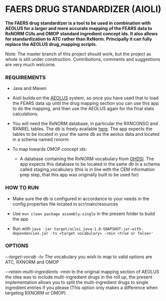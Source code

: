 FAERS DRUG STANDARDIZER (AIOLI)
=======================

**The FAERS drug standardizer is a tool to be used in combination with AEOLUS for a larger and more accurate mapping of
the FEARS data to RxNORM CUIs and OMOP standard ingredient concept ids. It also allows for standardization to ATC rather
than RxNorm. Principally it can fully replace the AEOLUS drug_mapping scripts.**

Note:
The master branch of this project should work, but the project as whole is still under construction. Contributions,
comments and suggestions are very much welcome.

### REQUIREMENTS

- Java and Maven

- Aioli builds on the [AEOLUS](https://github.com/mi-erasmusmc/faersdbstats) system, so once you have used that to load
  the FEARS data up until the drug mapping section you can use this app to do the mapping, and then use the AEOLUS again
  for the final stats calculations.

- You will need the RxNORM database, in particular the RXNCONSO and RXNREL tables. The db is freely available
  [here](https://www.nlm.nih.gov/research/umls/rxnorm/docs/rxnormfiles.html). The app expects the tables to be located
  in your the same db as the aeolus data and located in a schema named rxnorm

- To map towards OMOP concept ids:
    - A database containing the RxNORM vocabulary from [OHDSI](https://athena.ohdsi.org/vocabulary/list). The app
      expects this database to be located in the same db in a schema called staging_vocabulary (this is in line with the
      CEM information prep step, that this app was originally built to be used for)

### HOW TO RUN

- Make sure the db is configured in accordance to your needs in the config.properties file located in scr/main/resources

- Use `mvn clean package assembly:single` in the present folder to build the app
- Run with `java -jar target/ailoi_java-1.0-SNAPSHOT-jar-with-dependencies.jar -tv <target vocabulary> -rmin <true or false>'
  `

### OPTIONS

*--target-vocab -tv* The vocabulary you wish to map to valid options are ATC, RXNORM and OMOP

*--retain-multi-ingredients -rmin* In the original mapping section of AEOLUS the idea was to include multi-ingredient
drugs in the roll up, the present implementation allows you to split the multi-ingredient drugs to single ingredient
entries if you please (This option only makes a difference when targeting RXNORM or OMOP).
  